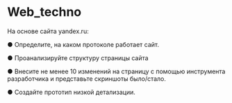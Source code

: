 # Web_techno

На основе сайта yandex.ru:

● Определите, на каком протоколе работает сайт.

● Проанализируйте структуру страницы сайта

● Внесите не менее 10 изменений на страницу с помощью инструмента разработчика и представьте скриншоты
было/стало.

● Создайте прототип низкой детализации.
